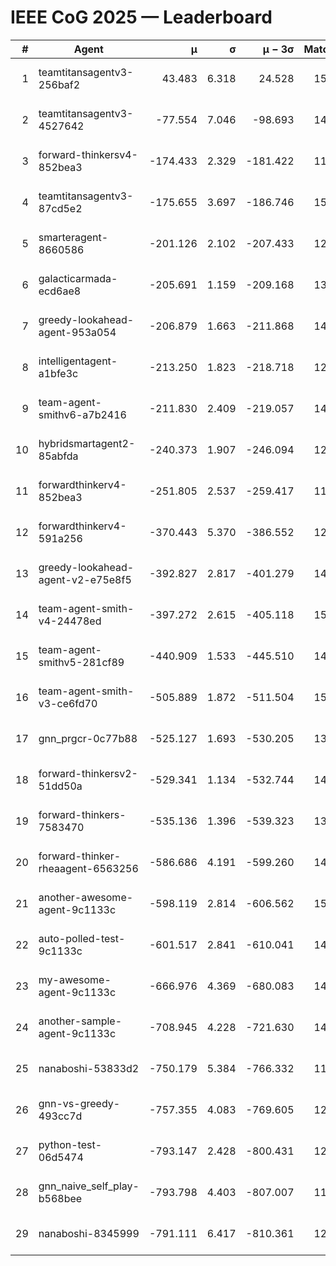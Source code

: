 # IEEE CoG 2025 — Leaderboard

| # | Agent | μ | σ | μ − 3σ | Matches | Updated |
|---:|---|---:|---:|---:|---:|---|
| 1 | teamtitansagentv3-256baf2 | 43.483 | 6.318 | 24.528 | 15016 | 2025-08-22 10:19 |
| 2 | teamtitansagentv3-4527642 | -77.554 | 7.046 | -98.693 | 14290 | 2025-08-22 10:19 |
| 3 | forward-thinkersv4-852bea3 | -174.433 | 2.329 | -181.422 | 11624 | 2025-08-22 10:19 |
| 4 | teamtitansagentv3-87cd5e2 | -175.655 | 3.697 | -186.746 | 15526 | 2025-08-22 10:19 |
| 5 | smarteragent-8660586 | -201.126 | 2.102 | -207.433 | 12405 | 2025-08-22 10:19 |
| 6 | galacticarmada-ecd6ae8 | -205.691 | 1.159 | -209.168 | 13860 | 2025-08-22 10:19 |
| 7 | greedy-lookahead-agent-953a054 | -206.879 | 1.663 | -211.868 | 14012 | 2025-08-22 10:19 |
| 8 | intelligentagent-a1bfe3c | -213.250 | 1.823 | -218.718 | 12447 | 2025-08-22 10:19 |
| 9 | team-agent-smithv6-a7b2416 | -211.830 | 2.409 | -219.057 | 14380 | 2025-08-22 10:19 |
| 10 | hybridsmartagent2-85abfda | -240.373 | 1.907 | -246.094 | 12969 | 2025-08-22 10:19 |
| 11 | forwardthinkerv4-852bea3 | -251.805 | 2.537 | -259.417 | 11926 | 2025-08-22 10:19 |
| 12 | forwardthinkerv4-591a256 | -370.443 | 5.370 | -386.552 | 12077 | 2025-08-22 10:19 |
| 13 | greedy-lookahead-agent-v2-e75e8f5 | -392.827 | 2.817 | -401.279 | 14432 | 2025-08-22 10:19 |
| 14 | team-agent-smith-v4-24478ed | -397.272 | 2.615 | -405.118 | 15162 | 2025-08-22 10:19 |
| 15 | team-agent-smithv5-281cf89 | -440.909 | 1.533 | -445.510 | 14620 | 2025-08-22 10:19 |
| 16 | team-agent-smith-v3-ce6fd70 | -505.889 | 1.872 | -511.504 | 15982 | 2025-08-22 10:19 |
| 17 | gnn_prgcr-0c77b88 | -525.127 | 1.693 | -530.205 | 13100 | 2025-08-22 10:19 |
| 18 | forward-thinkersv2-51dd50a | -529.341 | 1.134 | -532.744 | 14368 | 2025-08-22 10:19 |
| 19 | forward-thinkers-7583470 | -535.136 | 1.396 | -539.323 | 13640 | 2025-08-22 10:19 |
| 20 | forward-thinker-rheaagent-6563256 | -586.686 | 4.191 | -599.260 | 14068 | 2025-08-22 10:19 |
| 21 | another-awesome-agent-9c1133c | -598.119 | 2.814 | -606.562 | 15520 | 2025-08-22 10:19 |
| 22 | auto-polled-test-9c1133c | -601.517 | 2.841 | -610.041 | 14620 | 2025-08-22 10:19 |
| 23 | my-awesome-agent-9c1133c | -666.976 | 4.369 | -680.083 | 14720 | 2025-08-22 10:19 |
| 24 | another-sample-agent-9c1133c | -708.945 | 4.228 | -721.630 | 14660 | 2025-08-22 10:19 |
| 25 | nanaboshi-53833d2 | -750.179 | 5.384 | -766.332 | 11260 | 2025-08-22 10:19 |
| 26 | gnn-vs-greedy-493cc7d | -757.355 | 4.083 | -769.605 | 12000 | 2025-08-22 10:19 |
| 27 | python-test-06d5474 | -793.147 | 2.428 | -800.431 | 12030 | 2025-08-22 10:19 |
| 28 | gnn_naive_self_play-b568bee | -793.798 | 4.403 | -807.007 | 11600 | 2025-08-22 10:19 |
| 29 | nanaboshi-8345999 | -791.111 | 6.417 | -810.361 | 12330 | 2025-08-22 10:19 |
